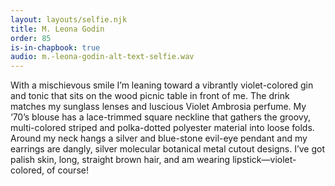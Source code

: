 ```yaml
---
layout: layouts/selfie.njk
title: M. Leona Godin
order: 85
is-in-chapbook: true
audio: m.-leona-godin-alt-text-selfie.wav
---
```


With a mischievous smile I’m leaning toward a vibrantly violet-colored gin and tonic that sits on the wood picnic table in front of me. The drink matches my sunglass lenses and luscious Violet Ambrosia perfume. My ‘70’s blouse has a lace-trimmed square neckline that gathers the groovy, multi-colored striped and polka-dotted polyester material into loose folds. Around my neck hangs a silver and blue-stone evil-eye pendant and my earrings are dangly, silver molecular botanical metal cutout designs. I’ve got palish skin, long, straight brown hair, and am wearing lipstick—violet-colored, of course!
